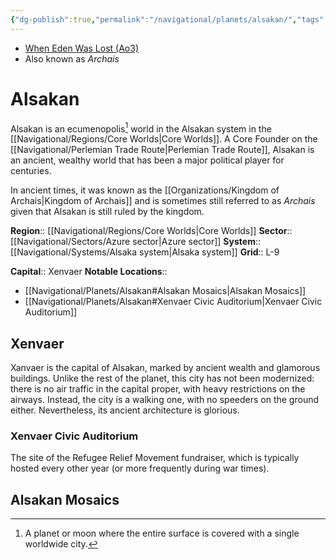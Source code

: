 ```yaml
---
{"dg-publish":true,"permalink":"/navigational/planets/alsakan/","tags":["map","core","azure","alsaka","planet","perlemian"]}
---
```


- [When Eden Was Lost (Ao3)](https://archiveofourown.org/works/19334440/chapters/45992584)
- Also known as *Archais*
# Alsakan

Alsakan is an ecumenopolis[^1] world in the Alsakan system in the [[Navigational/Regions/Core Worlds\|Core Worlds]]. A Core Founder on the [[Navigational/Perlemian Trade Route\|Perlemian Trade Route]], Alsakan is an ancient, wealthy world that has been a major political player for centuries. 

In ancient times, it was known as the [[Organizations/Kingdom of Archais\|Kingdom of Archais]] and is sometimes still referred to as *Archais* given that Alsakan is still ruled by the kingdom. 

**Region**::  [[Navigational/Regions/Core Worlds\|Core Worlds]]
**Sector**::  [[Navigational/Sectors/Azure sector\|Azure sector]]
**System**::  [[Navigational/Systems/Alsaka system\|Alsaka system]]
**Grid**::  L-9

**Capital**:: Xenvaer
**Notable Locations**::
- [[Navigational/Planets/Alsakan#Alsakan Mosaics\|Alsakan Mosaics]]
- [[Navigational/Planets/Alsakan#Xenvaer Civic Auditorium\|Xenvaer Civic Auditorium]]
## Xenvaer

Xanvaer is the capital of Alsakan, marked by ancient wealth and glamorous buildings. Unlike the rest of the planet, this city has not been modernized: there is no air traffic in the capital proper, with heavy restrictions on the airways. Instead, the city is a walking one, with no speeders on the ground either. Nevertheless, its ancient architecture is glorious. 

### Xenvaer Civic Auditorium

The site of the Refugee Relief Movement fundraiser, which is typically hosted every other year (or more frequently during war times).

## Alsakan Mosaics


[^1]: A planet or moon where the entire surface is covered with a single worldwide city. 
